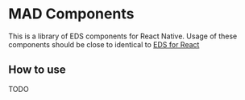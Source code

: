 # MAD Components 

This is a library of EDS components for React Native. Usage of these components should be close to identical to [EDS for React](https://www.npmjs.com/package/@equinor/eds-core-react)

## How to use

TODO
